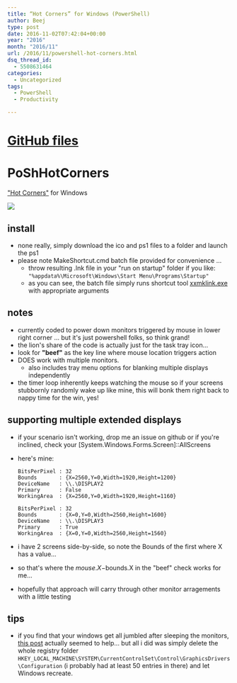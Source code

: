 ```yaml
---
title: “Hot Corners” for Windows (PowerShell)
author: Beej
type: post
date: 2016-11-02T07:42:04+00:00
year: "2016"
month: "2016/11"
url: /2016/11/powershell-hot-corners.html
dsq_thread_id:
  - 5508631464
categories:
  - Uncategorized
tags:
  - PowerShell
  - Productivity

---
```

# [GitHub files][1]

# PoShHotCorners

["Hot Corners"][2] for Windows 

![][3]

## install

  * none really, simply download the ico and ps1 files to a folder and launch the ps1 
  * please note MakeShortcut.cmd batch file provided for convenience ... 
      * throw resulting .lnk file in your "run on startup" folder if you like: `"%appdata%\Microsoft\Windows\Start Menu\Programs\Startup"`
      * as you can see, the batch file simply runs shortcut tool [xxmklink.exe][4] with appropriate arguments

## notes

  * currently coded to power down monitors triggered by mouse in lower right corner ... but it's just powershell folks, so think grand!
  * the lion's share of the code is actually just for the task tray icon...
  * look for **"beef"** as the key line where mouse location triggers action
  * DOES work with multiple monitors.
      * also includes tray menu options for blanking multiple displays independently
  * the timer loop inherently keeps watching the mouse so if your screens stubbornly randomly wake up like mine, this will bonk them right back to nappy time for the win, yes!

## supporting multiple extended displays

  * if your scenario isn't working, drop me an issue on github or if you're inclined, check your [System.Windows.Forms.Screen]::AllScreens

  * here's mine:
    
        BitsPerPixel : 32
        Bounds       : {X=2560,Y=0,Width=1920,Height=1200}
        DeviceName   : \\.\DISPLAY2
        Primary      : False
        WorkingArea  : {X=2560,Y=0,Width=1920,Height=1160}
        
        BitsPerPixel : 32
        Bounds       : {X=0,Y=0,Width=2560,Height=1600}
        DeviceName   : \\.\DISPLAY3
        Primary      : True
        WorkingArea  : {X=0,Y=0,Width=2560,Height=1560}

  * i have 2 screens side-by-side, so note the Bounds of the first where X has a value...

  * so that's where the $mouse.X-$bounds.X in the "beef" check works for me...

  * hopefully that approach will carry through other monitor arragements with a little testing

## tips

  * if you find that your windows get all jumbled after sleeping the monitors, [this post][5] actually seemed to help... but all i did was simply delete the whole registry folder `HKEY_LOCAL_MACHINE\SYSTEM\CurrentControlSet\Control\GraphicsDrivers\Configuration` (i probably had at least 50 entries in there) and let Windows recreate.

 [1]: https://github.com/Beej126/PoShHotCorners
 [2]: https://en.wikipedia.org/wiki/Screen_hotspot
 [3]: https://cloud.githubusercontent.com/assets/6301228/20070283/ab4e62e2-a4d4-11e6-84ab-70abd4ff34b9.png
 [4]: http://www.xxcopy.com/xxcopy38.htm
 [5]: http://superuser.com/questions/453446/how-can-i-stop-windows-re-positioning-after-waking-from-sleep